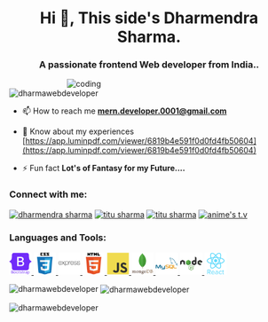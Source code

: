 
 <h1 align="center">Hi 👋, This side's Dharmendra Sharma.</h1>
<h3 align="center">A passionate frontend Web developer from India..</h3>

<img align="right" alt="coding" width="400" src="https://camo.githubusercontent.com/2d5fd1778db8bb1cb010748a80ae97878e832330f1da45519a4305014d57b08c/68747470733a2f2f6d69726f2e6d656469756d2e636f6d2f6d61782f313237322f312a5a53566d57476363317765454e6230536861775778772e676966">

<p align="left"> <img src="https://komarev.com/ghpvc/?username=dharmawebdeveloper&label=Profile%20views&color=0e75b6&style=flat" alt="dharmawebdeveloper" /> </p>

- 📫 How to reach me **mern.developer.0001@gmail.com**

- 📄 Know about my experiences [https://app.luminpdf.com/viewer/6819b4e591f0d0fd4fb50604](https://app.luminpdf.com/viewer/6819b4e591f0d0fd4fb50604)

- ⚡ Fun fact **Lot's of Fantasy for my Future....**

<h3 align="left">Connect with me:</h3>
<p align="left">
<a href="https://linkedin.com/in/dharmendra sharma" target="blank"><img align="center" src="https://raw.githubusercontent.com/rahuldkjain/github-profile-readme-generator/master/src/images/icons/Social/linked-in-alt.svg" alt="dharmendra sharma" height="30" width="40" /></a>
<a href="https://fb.com/titu sharma" target="blank"><img align="center" src="https://raw.githubusercontent.com/rahuldkjain/github-profile-readme-generator/master/src/images/icons/Social/facebook.svg" alt="titu sharma" height="30" width="40" /></a>
<a href="https://instagram.com/titu sharma" target="blank"><img align="center" src="https://raw.githubusercontent.com/rahuldkjain/github-profile-readme-generator/master/src/images/icons/Social/instagram.svg" alt="titu sharma" height="30" width="40" /></a>
<a href="https://www.youtube.com/c/anime's t.v" target="blank"><img align="center" src="https://raw.githubusercontent.com/rahuldkjain/github-profile-readme-generator/master/src/images/icons/Social/youtube.svg" alt="anime's t.v" height="30" width="40" /></a>
</p>

<h3 align="left">Languages and Tools:</h3>
<p align="left"> <a href="https://getbootstrap.com" target="_blank" rel="noreferrer"> <img src="https://raw.githubusercontent.com/devicons/devicon/master/icons/bootstrap/bootstrap-plain-wordmark.svg" alt="bootstrap" width="40" height="40"/> </a> <a href="https://www.w3schools.com/css/" target="_blank" rel="noreferrer"> <img src="https://raw.githubusercontent.com/devicons/devicon/master/icons/css3/css3-original-wordmark.svg" alt="css3" width="40" height="40"/> </a> <a href="https://expressjs.com" target="_blank" rel="noreferrer"> <img src="https://raw.githubusercontent.com/devicons/devicon/master/icons/express/express-original-wordmark.svg" alt="express" width="40" height="40"/> </a> <a href="https://www.w3.org/html/" target="_blank" rel="noreferrer"> <img src="https://raw.githubusercontent.com/devicons/devicon/master/icons/html5/html5-original-wordmark.svg" alt="html5" width="40" height="40"/> </a> <a href="https://developer.mozilla.org/en-US/docs/Web/JavaScript" target="_blank" rel="noreferrer"> <img src="https://raw.githubusercontent.com/devicons/devicon/master/icons/javascript/javascript-original.svg" alt="javascript" width="40" height="40"/> </a> <a href="https://www.mongodb.com/" target="_blank" rel="noreferrer"> <img src="https://raw.githubusercontent.com/devicons/devicon/master/icons/mongodb/mongodb-original-wordmark.svg" alt="mongodb" width="40" height="40"/> </a> <a href="https://www.mysql.com/" target="_blank" rel="noreferrer"> <img src="https://raw.githubusercontent.com/devicons/devicon/master/icons/mysql/mysql-original-wordmark.svg" alt="mysql" width="40" height="40"/> </a> <a href="https://nodejs.org" target="_blank" rel="noreferrer"> <img src="https://raw.githubusercontent.com/devicons/devicon/master/icons/nodejs/nodejs-original-wordmark.svg" alt="nodejs" width="40" height="40"/> </a> <a href="https://reactjs.org/" target="_blank" rel="noreferrer"> <img src="https://raw.githubusercontent.com/devicons/devicon/master/icons/react/react-original-wordmark.svg" alt="react" width="40" height="40"/> </a> </p>

<p><img align="left" src="https://github-readme-stats.vercel.app/api/top-langs?username=dharmawebdeveloper&show_icons=true&locale=en&layout=compact" alt="dharmawebdeveloper" /></p>

<p>&nbsp;<img align="center" src="https://github-readme-stats.vercel.app/api?username=dharmawebdeveloper&show_icons=true&locale=en" alt="dharmawebdeveloper" /></p>

<p><img align="center" src="https://github-readme-streak-stats.herokuapp.com/?user=dharmawebdeveloper&" alt="dharmawebdeveloper" /></p>			
